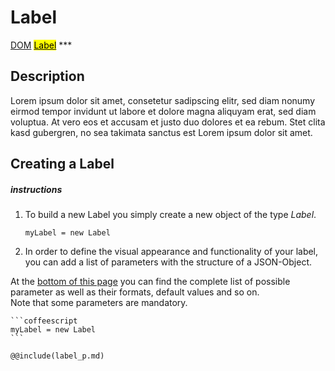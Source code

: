 # Label
<span class="inheritance">
<a href="#Documentation/core/dom">DOM</a>
<a class="inheritance" href="#Documentation/elements/label/label"><mark>Label</mark></a>
</span>
***

## Description
Lorem ipsum dolor sit amet, consetetur sadipscing elitr, sed diam nonumy eirmod tempor invidunt ut labore et dolore magna aliquyam erat, sed diam voluptua. At vero eos et accusam et justo duo dolores et ea rebum. Stet clita kasd gubergren, no sea takimata sanctus est Lorem ipsum dolor sit amet.

## Creating a Label

##### instructions

1. To build a new Label you simply create a new object of the type *Label*. 
	```coffescript
	myLabel = new Label
	```
2. In order to define the visual appearance and functionality of your label, you can add a list of parameters with the structure of a JSON-Object.
 
 At the <a href="#parameter">bottom of this page</a> you can find the complete list of possible parameter as well as their formats, default values and so on. <br />
 Note that some parameters are mandatory.

	```coffeescript
	myLabel = new Label
	```


```div-parameter
@@include(label_p.md)
```